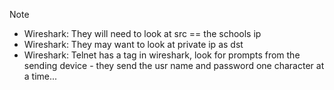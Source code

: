 Note

- Wireshark: They will need to look at src == the schools ip
- Wireshark: They may want to look at private ip as dst
- Wireshark: Telnet has a tag in wireshark, look for prompts from the sending device - they send the usr name and password one character at a time...